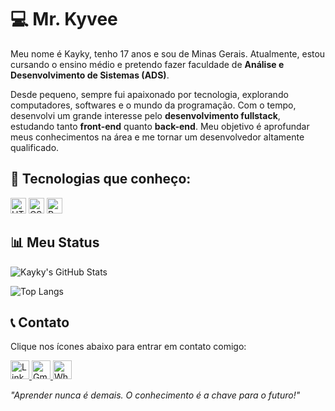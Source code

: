 # 💻 Mr. Kyvee  

Meu nome é Kayky, tenho 17 anos e sou de Minas Gerais. Atualmente, estou cursando o ensino médio e pretendo fazer faculdade de **Análise e Desenvolvimento de Sistemas (ADS)**.  

Desde pequeno, sempre fui apaixonado por tecnologia, explorando computadores, softwares e o mundo da programação. Com o tempo, desenvolvi um grande interesse pelo **desenvolvimento fullstack**, estudando tanto **front-end** quanto **back-end**. Meu objetivo é aprofundar meus conhecimentos na área e me tornar um desenvolvedor altamente qualificado.  

## 🚀 Tecnologias que conheço:  
  <img src="https://cdn.jsdelivr.net/gh/devicons/devicon/icons/html5/html5-original.svg" alt="HTML5" width="25" height="25"/>
  <img src="https://cdn.jsdelivr.net/gh/devicons/devicon/icons/css3/css3-original.svg" alt="CSS3" width="25" height="25"/>
  <img src="https://cdn.jsdelivr.net/gh/devicons/devicon/icons/python/python-original.svg" alt="Python" width="25" height="25"/>

## 📊 Meu Status  
![Kayky's GitHub Stats](https://github-readme-stats.vercel.app/api?username=SeuUsername&show_icons=true&theme=radical)

![Top Langs](https://github-readme-stats.vercel.app/api/top-langs/?username=SeuUsername&layout=compact&theme=radical)   

## 📞 Contato  

Clique nos ícones abaixo para entrar em contato comigo:

<a href="https://www.linkedin.com/in/kayky-oliveira-silva-b7239934b/" target="_blank">
  <img src="https://upload.wikimedia.org/wikipedia/commons/0/01/LinkedIn_Logo_2023.svg" alt="LinkedIn" width="30" height="30"/>
</a> 
<a href="mailto:oslaw2029@gmail.com" target="_blank">
  <img src="https://upload.wikimedia.org/wikipedia/commons/4/43/Gmail_icon_%282013-2020%29.png" alt="Gmail" width="30" height="30"/>
</a> 
<a href="https://wa.me/5531998287004" target="_blank">
  <img src="https://upload.wikimedia.org/wikipedia/commons/6/6b/WhatsApp.svg" alt="WhatsApp" width="30" height="30"/>
</a>

*"Aprender nunca é demais. O conhecimento é a chave para o futuro!"*
